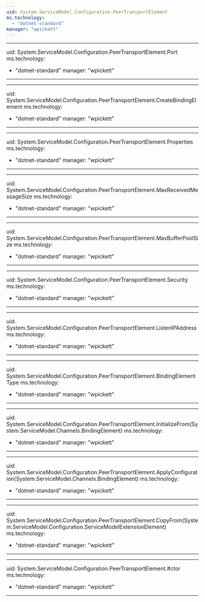 ```yaml
---
uid: System.ServiceModel.Configuration.PeerTransportElement
ms.technology: 
  - "dotnet-standard"
manager: "wpickett"
---
```


---
uid: System.ServiceModel.Configuration.PeerTransportElement.Port
ms.technology: 
  - "dotnet-standard"
manager: "wpickett"
---

---
uid: System.ServiceModel.Configuration.PeerTransportElement.CreateBindingElement
ms.technology: 
  - "dotnet-standard"
manager: "wpickett"
---

---
uid: System.ServiceModel.Configuration.PeerTransportElement.Properties
ms.technology: 
  - "dotnet-standard"
manager: "wpickett"
---

---
uid: System.ServiceModel.Configuration.PeerTransportElement.MaxReceivedMessageSize
ms.technology: 
  - "dotnet-standard"
manager: "wpickett"
---

---
uid: System.ServiceModel.Configuration.PeerTransportElement.MaxBufferPoolSize
ms.technology: 
  - "dotnet-standard"
manager: "wpickett"
---

---
uid: System.ServiceModel.Configuration.PeerTransportElement.Security
ms.technology: 
  - "dotnet-standard"
manager: "wpickett"
---

---
uid: System.ServiceModel.Configuration.PeerTransportElement.ListenIPAddress
ms.technology: 
  - "dotnet-standard"
manager: "wpickett"
---

---
uid: System.ServiceModel.Configuration.PeerTransportElement.BindingElementType
ms.technology: 
  - "dotnet-standard"
manager: "wpickett"
---

---
uid: System.ServiceModel.Configuration.PeerTransportElement.InitializeFrom(System.ServiceModel.Channels.BindingElement)
ms.technology: 
  - "dotnet-standard"
manager: "wpickett"
---

---
uid: System.ServiceModel.Configuration.PeerTransportElement.ApplyConfiguration(System.ServiceModel.Channels.BindingElement)
ms.technology: 
  - "dotnet-standard"
manager: "wpickett"
---

---
uid: System.ServiceModel.Configuration.PeerTransportElement.CopyFrom(System.ServiceModel.Configuration.ServiceModelExtensionElement)
ms.technology: 
  - "dotnet-standard"
manager: "wpickett"
---

---
uid: System.ServiceModel.Configuration.PeerTransportElement.#ctor
ms.technology: 
  - "dotnet-standard"
manager: "wpickett"
---
